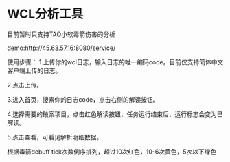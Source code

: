 # WCL分析工具
目前暂时只支持TAQ小软毒箭伤害的分析

demo:http://45.63.57.16:8080/service/

使用步骤：
1.上传你的wcl日志，输入日志的唯一编码code。目前仅支持简体中文客户端上传的日志。

2.点击上传。

3.进入首页，搜素你的日志code，点击右侧的解读按钮。

4.选择需要的破案项目，点击红色解读按钮，任务运行结束后，运行标志会变为已解读。

5.点击查看，可看见解析明细数据。

根据毒箭debuff tick次数倒序排列，超过10次红色，10-6次黄色，5次以下绿色
